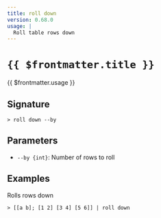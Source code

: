 ```yaml
---
title: roll down
version: 0.68.0
usage: |
  Roll table rows down
---
```


# <code>{{ $frontmatter.title }}</code>

<div style='white-space: pre-wrap;'>{{ $frontmatter.usage }}</div>

## Signature

```> roll down --by```

## Parameters

 -  `--by {int}`: Number of rows to roll

## Examples

Rolls rows down
```shell
> [[a b]; [1 2] [3 4] [5 6]] | roll down
```
